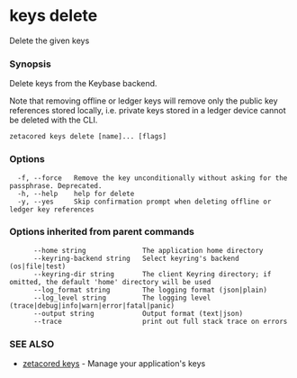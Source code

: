 # keys delete

Delete the given keys

### Synopsis

Delete keys from the Keybase backend.

Note that removing offline or ledger keys will remove
only the public key references stored locally, i.e.
private keys stored in a ledger device cannot be deleted with the CLI.


```
zetacored keys delete [name]... [flags]
```

### Options

```
  -f, --force   Remove the key unconditionally without asking for the passphrase. Deprecated.
  -h, --help    help for delete
  -y, --yes     Skip confirmation prompt when deleting offline or ledger key references
```

### Options inherited from parent commands

```
      --home string              The application home directory 
      --keyring-backend string   Select keyring's backend (os|file|test) 
      --keyring-dir string       The client Keyring directory; if omitted, the default 'home' directory will be used
      --log_format string        The logging format (json|plain) 
      --log_level string         The logging level (trace|debug|info|warn|error|fatal|panic) 
      --output string            Output format (text|json) 
      --trace                    print out full stack trace on errors
```

### SEE ALSO

* [zetacored keys](zetacored_keys.md)	 - Manage your application's keys

